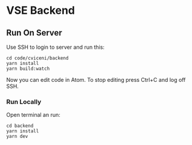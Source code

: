 # VSE Backend

## Run On Server

Use SSH to login to server and run this:

```
cd code/cviceni/backend
yarn install
yarn build:watch
```

Now you can edit code in Atom. To stop editing press <key>Ctrl</key>+<key>C</key> and log off SSH.

### Run Locally

Open terminal an run:

```
cd backend
yarn install
yarn dev
```
